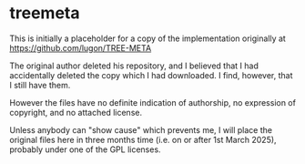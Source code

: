 # treemeta
This is initially a placeholder for a copy of the implementation originally at https://github.com/lugon/TREE-META

The original author deleted his repository, and I believed that I had accidentally deleted the copy which I had downloaded. I find, however, that I still have them.

However the files have no definite indication of authorship, no expression of copyright, and no attached license.

Unless anybody can "show cause" which prevents me, I will place the original files here in three months time (i.e. on or after 1st March 2025), probably under one of the GPL licenses.
